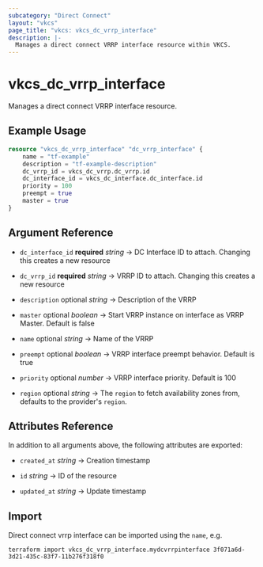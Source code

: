 ```yaml
---
subcategory: "Direct Connect"
layout: "vkcs"
page_title: "vkcs: vkcs_dc_vrrp_interface"
description: |-
  Manages a direct connect VRRP interface resource within VKCS.
---
```


# vkcs_dc_vrrp_interface

Manages a direct connect VRRP interface resource.

## Example Usage
```terraform
resource "vkcs_dc_vrrp_interface" "dc_vrrp_interface" {
    name = "tf-example"
    description = "tf-example-description"
    dc_vrrp_id = vkcs_dc_vrrp.dc_vrrp.id
    dc_interface_id = vkcs_dc_interface.dc_interface.id
    priority = 100
    preempt = true
    master = true
}
```

## Argument Reference
- `dc_interface_id` **required** *string* &rarr;  DC Interface ID to attach. Changing this creates a new resource

- `dc_vrrp_id` **required** *string* &rarr;  VRRP ID to attach. Changing this creates a new resource

- `description` optional *string* &rarr;  Description of the VRRP

- `master` optional *boolean* &rarr;  Start VRRP instance on interface as VRRP Master. Default is false

- `name` optional *string* &rarr;  Name of the VRRP

- `preempt` optional *boolean* &rarr;  VRRP interface preempt behavior. Default is true

- `priority` optional *number* &rarr;  VRRP interface priority. Default is 100

- `region` optional *string* &rarr;  The `region` to fetch availability zones from, defaults to the provider's `region`.


## Attributes Reference
In addition to all arguments above, the following attributes are exported:
- `created_at` *string* &rarr;  Creation timestamp

- `id` *string* &rarr;  ID of the resource

- `updated_at` *string* &rarr;  Update timestamp



## Import

Direct connect vrrp interface can be imported using the `name`, e.g.
```shell
terraform import vkcs_dc_vrrp_interface.mydcvrrpinterface 3f071a6d-3d21-435c-83f7-11b276f318f0
```
